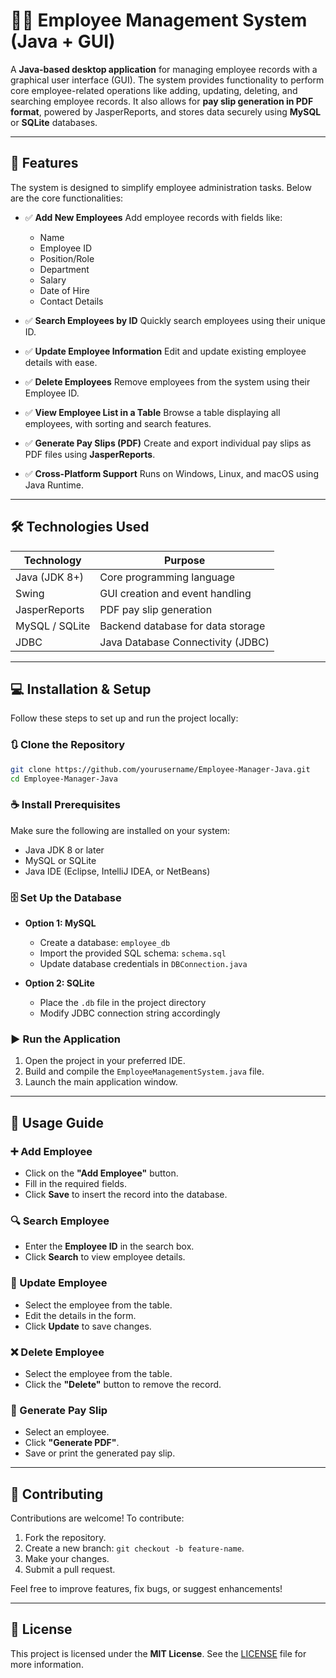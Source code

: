 
# 🧑‍💼 Employee Management System (Java + GUI)

A **Java-based desktop application** for managing employee records with a graphical user interface (GUI). The system provides functionality to perform core employee-related operations like adding, updating, deleting, and searching employee records. It also allows for **pay slip generation in PDF format**, powered by JasperReports, and stores data securely using **MySQL** or **SQLite** databases.

---

## 🚀 Features

The system is designed to simplify employee administration tasks. Below are the core functionalities:

* ✅ **Add New Employees**
  Add employee records with fields like:

  * Name
  * Employee ID
  * Position/Role
  * Department
  * Salary
  * Date of Hire
  * Contact Details

* ✅ **Search Employees by ID**
  Quickly search employees using their unique ID.

* ✅ **Update Employee Information**
  Edit and update existing employee details with ease.

* ✅ **Delete Employees**
  Remove employees from the system using their Employee ID.

* ✅ **View Employee List in a Table**
  Browse a table displaying all employees, with sorting and search features.

* ✅ **Generate Pay Slips (PDF)**
  Create and export individual pay slips as PDF files using **JasperReports**.

* ✅ **Cross-Platform Support**
  Runs on Windows, Linux, and macOS using Java Runtime.

---

## 🛠️ Technologies Used

| Technology     | Purpose                           |
| -------------- | --------------------------------- |
| Java (JDK 8+)  | Core programming language         |
| Swing          | GUI creation and event handling   |
| JasperReports  | PDF pay slip generation           |
| MySQL / SQLite | Backend database for data storage |
| JDBC           | Java Database Connectivity (JDBC) |

---

## 💻 Installation & Setup

Follow these steps to set up and run the project locally:

### 🔃 Clone the Repository

```bash
git clone https://github.com/yourusername/Employee-Manager-Java.git
cd Employee-Manager-Java
```

### ☕ Install Prerequisites

Make sure the following are installed on your system:

* Java JDK 8 or later
* MySQL or SQLite
* Java IDE (Eclipse, IntelliJ IDEA, or NetBeans)

### 🗄️ Set Up the Database

* **Option 1: MySQL**

  * Create a database: `employee_db`
  * Import the provided SQL schema: `schema.sql`
  * Update database credentials in `DBConnection.java`

* **Option 2: SQLite**

  * Place the `.db` file in the project directory
  * Modify JDBC connection string accordingly

### ▶️ Run the Application

1. Open the project in your preferred IDE.
2. Build and compile the `EmployeeManagementSystem.java` file.
3. Launch the main application window.

---

## 🧭 Usage Guide

### ➕ Add Employee

* Click on the **"Add Employee"** button.
* Fill in the required fields.
* Click **Save** to insert the record into the database.

### 🔍 Search Employee

* Enter the **Employee ID** in the search box.
* Click **Search** to view employee details.

### 📝 Update Employee

* Select the employee from the table.
* Edit the details in the form.
* Click **Update** to save changes.

### ❌ Delete Employee

* Select the employee from the table.
* Click the **"Delete"** button to remove the record.

### 📄 Generate Pay Slip

* Select an employee.
* Click **"Generate PDF"**.
* Save or print the generated pay slip.



---
## 🙌 Contributing

Contributions are welcome! To contribute:

1. Fork the repository.
2. Create a new branch: `git checkout -b feature-name`.
3. Make your changes.
4. Submit a pull request.

Feel free to improve features, fix bugs, or suggest enhancements!

---

## 📄 License

This project is licensed under the **MIT License**.
See the [LICENSE](LICENSE) file for more information.


